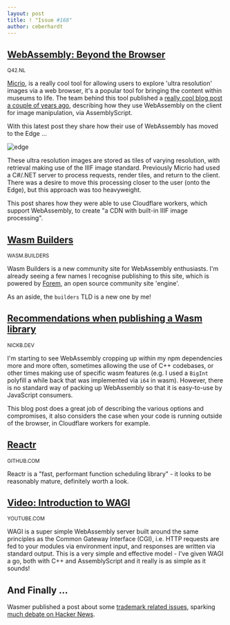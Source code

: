 ```yaml
---
layout: post
title: ! "Issue #168"
author: ceberhardt
---
```



## [WebAssembly: Beyond the Browser](https://engineering.q42.nl/webassembly-beyond-the-browser/)

<small>Q42.NL</small>

[Micrio](https://micr.io/), is a really cool tool for allowing users to explore 'ultra resolution' images via a web browser, it's a popular tool for bringing the content within museums to life. The team behind this tool published a [really cool blog post a couple of years ago](https://engineering.q42.nl/webassembly/), describing how they use WebAssembly on the client for image manipulation, via AssemblyScript.

With this latest post they share how their use of WebAssembly has moved to the Edge ...

![edge](https://wasmweekly.news/img/168.jpeg)

These ultra resolution images are stored as tiles of varying resolution, with retrieval making use of the IIIF image standard. Previously Micrio had used a C#/.NET server to process requests, render tiles, and return to the client. There was a desire to move this processing closer to the user (onto the Edge), but this approach was too heavyweight.

This post shares how they were able to use Cloudflare workers, which support WebAssembly, to create "a CDN with built-in IIIF image processing".

## [Wasm Builders](https://www.wasm.builders/)

<small>WASM.BUILDERS</small>

Wasm Builders is a new community site for WebAssembly enthusiasts. I'm already seeing a few names I recognise publishing to this site, which is powered by [Forem](https://github.com/forem/forem), an open source community site 'engine'.

As an aside, the `builders` TLD is a new one by me!


## [Recommendations when publishing a Wasm library](https://nickb.dev/blog/recommendations-when-publishing-a-wasm-library)

<small>NICKB.DEV</small>

I'm starting to see WebAssembly cropping up within my npm dependencies more and more often, sometimes allowing the use of C++ codebases, or other times making use of specific wasm features (e.g. I used a `BigInt` polyfill a while back that was implemented via `i64` in wasm). However, there is no standard way of packing up WebAssembly so that it is easy-to-use by JavaScript consumers. 

This blog post does a great job of describing the various options and compromises, it also considers the case when your code is running outside of the browser, in Cloudflare workers for example.

## [Reactr](https://github.com/suborbital/reactr)

<small>GITHUB.COM</small>

Reactr is a "fast, performant function scheduling library" - it looks to be reasonably mature, definitely worth a look.


## [Video: Introduction to WAGI](https://t.co/Tey0AgFkfs)

<small>YOUTUBE.COM</small>

WAGI is a super simple WebAssembly server built around the same principles as the Common Gateway Interface (CGI), i.e. HTTP requests are fed to your modules via environment input, and responses are written via standard output. This is a very simple and effective model - I've given WAGI a go, both with C++ and AssemblyScript and it really is as simple as it sounds!

## And Finally ...

Wasmer published a post about some [trademark related issues](https://wasmer.io/posts/wasmer-and-trademarks), sparking [much debate on Hacker News](https://news.ycombinator.com/item?id=30758651). 

